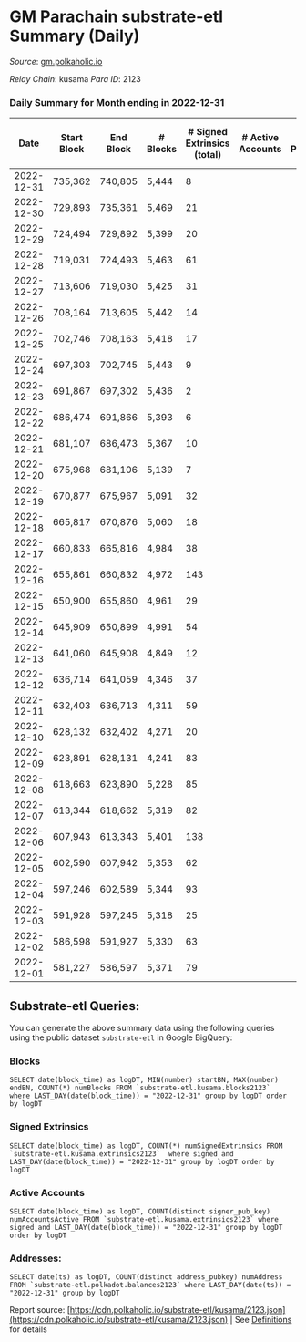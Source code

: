 # GM Parachain substrate-etl Summary (Daily)

_Source_: [gm.polkaholic.io](https://gm.polkaholic.io)

*Relay Chain*: kusama
*Para ID*: 2123



### Daily Summary for Month ending in 2022-12-31


| Date | Start Block | End Block | # Blocks | # Signed Extrinsics (total) | # Active Accounts | # Passive | # New | # Addresses with Balances | # Events | # Transfers | # XCM Transfers In | # XCM Transfers Out |
| ---- | ----------- | --------- | -------- | --------------------------- | ----------------- | --------- | ----- | ------------------------- | -------- | ----------- | ------------------ | ------------------- |
| 2022-12-31 | 735,362 | 740,805 | 5,444  | 8 |  |  |  | 9,097 | 11,091 | 131  |   |   |
| 2022-12-30 | 729,893 | 735,361 | 5,469  | 21 |  |  |  |  | 11,623 | 450  |   |   |
| 2022-12-29 | 724,494 | 729,892 | 5,399  | 20 |  |  |  |  | 11,427 | 443  |   |   |
| 2022-12-28 | 719,031 | 724,493 | 5,463  | 61 |  |  |  |  | 12,045 | 572  |   |   |
| 2022-12-27 | 713,606 | 719,030 | 5,425  | 31 |  |  |  |  | 11,974 | 609  |   |   |
| 2022-12-26 | 708,164 | 713,605 | 5,442  | 14 |  |  |  |  | 11,151 | 134  |   |   |
| 2022-12-25 | 702,746 | 708,163 | 5,418  | 17 |  |  |  |  | 14,437 | 249  |   |   |
| 2022-12-24 | 697,303 | 702,745 | 5,443  | 9 |  |  |  |  | 15,175 | 200  |   |   |
| 2022-12-23 | 691,867 | 697,302 | 5,436  | 2 |  |  |  |  | 10,980 | 73  |   |   |
| 2022-12-22 | 686,474 | 691,866 | 5,393  | 6 |  |  |  |  | 11,061 | 64  |   |   |
| 2022-12-21 | 681,107 | 686,473 | 5,367  | 10 |  |  |  |  | 11,093 | 215  |   |   |
| 2022-12-20 | 675,968 | 681,106 | 5,139  | 7 |  |  |  |  | 10,959 | 187  |   |   |
| 2022-12-19 | 670,877 | 675,967 | 5,091  | 32 |  |  |  |  | 10,993 | 378  |   |   |
| 2022-12-18 | 665,817 | 670,876 | 5,060  | 18 |  |  |  |  | 10,781 | 165  |   |   |
| 2022-12-17 | 660,833 | 665,816 | 4,984  | 38 |  |  |  |  | 10,899 | 508  |   |   |
| 2022-12-16 | 655,861 | 660,832 | 4,972  | 143 |  |  |  |  | 11,760 | 643  |   |   |
| 2022-12-15 | 650,900 | 655,860 | 4,961  | 29 |  |  |  |  | 10,614 | 337  |   |   |
| 2022-12-14 | 645,909 | 650,899 | 4,991  | 54 |  |  |  |  | 11,209 | 598  |   |   |
| 2022-12-13 | 641,060 | 645,908 | 4,849  | 12 |  |  |  |  | 10,428 | 382  |   |   |
| 2022-12-12 | 636,714 | 641,059 | 4,346  | 37 |  |  |  |  | 9,685 | 615  |   |   |
| 2022-12-11 | 632,403 | 636,713 | 4,311  | 59 |  |  |  |  | 10,198 | 704  |   |   |
| 2022-12-10 | 628,132 | 632,402 | 4,271  | 20 |  |  |  |  | 9,396 | 436  |   |   |
| 2022-12-09 | 623,891 | 628,131 | 4,241  | 83 |  |  |  |  | 10,640 | 1,001  |   |   |
| 2022-12-08 | 618,663 | 623,890 | 5,228  | 85 |  |  |  |  | 12,463 | 904  |   |   |
| 2022-12-07 | 613,344 | 618,662 | 5,319  | 82 |  |  |  |  | 12,839 | 1,001  |   |   |
| 2022-12-06 | 607,943 | 613,343 | 5,401  | 138 |  |  |  |  | 13,376 | 1,183  |   |   |
| 2022-12-05 | 602,590 | 607,942 | 5,353  | 62 |  |  |  |  | 12,624 | 842  |   |   |
| 2022-12-04 | 597,246 | 602,589 | 5,344  | 93 |  |  |  |  | 12,895 | 1,112  |   |   |
| 2022-12-03 | 591,928 | 597,245 | 5,318  | 25 |  |  |  |  | 11,520 | 512  |   |   |
| 2022-12-02 | 586,598 | 591,927 | 5,330  | 63 |  |  |  |  | 12,302 | 962  |   |   |
| 2022-12-01 | 581,227 | 586,597 | 5,371  | 79 |  |  |  |  | 13,111 | 1,282  |   |   |

## Substrate-etl Queries:
You can generate the above summary data using the following queries using the public dataset `substrate-etl` in Google BigQuery:


### Blocks
```
SELECT date(block_time) as logDT, MIN(number) startBN, MAX(number) endBN, COUNT(*) numBlocks FROM `substrate-etl.kusama.blocks2123`  where LAST_DAY(date(block_time)) = "2022-12-31" group by logDT order by logDT
```


### Signed Extrinsics
```
SELECT date(block_time) as logDT, COUNT(*) numSignedExtrinsics FROM `substrate-etl.kusama.extrinsics2123`  where signed and LAST_DAY(date(block_time)) = "2022-12-31" group by logDT order by logDT
```


### Active Accounts
```
SELECT date(block_time) as logDT, COUNT(distinct signer_pub_key) numAccountsActive FROM `substrate-etl.kusama.extrinsics2123` where signed and LAST_DAY(date(block_time)) = "2022-12-31" group by logDT order by logDT
```


### Addresses:
```
SELECT date(ts) as logDT, COUNT(distinct address_pubkey) numAddress FROM `substrate-etl.polkadot.balances2123` where LAST_DAY(date(ts)) = "2022-12-31" group by logDT
```



Report source: [https://cdn.polkaholic.io/substrate-etl/kusama/2123.json](https://cdn.polkaholic.io/substrate-etl/kusama/2123.json) | See [Definitions](/DEFINITIONS.md) for details
